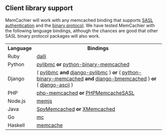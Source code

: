 
## Client library support

MemCachier will work with any memcached binding that supports [SASL
authentication](https://en.wikipedia.org/wiki/Simple_Authentication_and_Security_Layer)
and the [binary
protocol](https://github.com/memcached/memcached/wiki/BinaryProtocolRevamped). We
have tested MemCachier with the following language bindings, although the
chances are good that other SASL binary protocol packages will also work.

<table class="table table-striped table-bordered">
<tbody>
<tr>
<th>Language</th>
<th>Bindings</th>
</tr>
<tr>
<td>Ruby</td>
<td><a href="https://github.com/mperham/dalli">dalli</a></td>
</tr>
<tr>
<td>Python</td>
<td>
  <a href="http://sendapatch.se/projects/pylibmc/">pylibmc</a>
  <b>or</b>
  <a href="https://github.com/jaysonsantos/python-binary-memcached">python-binary-memcached</a>
</td>
</tr>
<tr>
<td>Django</td>
<td>
  (
    <a href="http://sendapatch.se/projects/pylibmc/">pylibmc</a>
    <b>and</b>
    <a href="https://github.com/jbalogh/django-pylibmc">django-pylibmc</a>
  )
  <b>or</b>
  (
    <a href="https://github.com/jaysonsantos/python-binary-memcached">python-binary-memcached</a>
    <b>and</b>
    <a href="https://github.com/jaysonsantos/django-bmemcached">django-bmemcached</a>
  )
  <b>or</b>
  (
    <a href=https://github.com/memcachier/django-ascii>django-ascii</a>
  )
</td>
</tr>
<tr>
<td>PHP</td>
<td>
  <a href="http://www.php.net/manual/en/book.memcached.php">php-memcached</a>
  <b>or</b>
  <a href="https://github.com/ronnywang/PHPMemcacheSASL">PHPMemcacheSASL</a>
</td>
</tr>
<tr>
<td>Node.js</td>
<td>
  <a href="https://github.com/alevy/memjs">memjs</a>
</td>
</tr>
<tr>
<td>Java</td>
<td>
  <a href="http://code.google.com/p/spymemcached/">SpyMemcached</a>
  <b>or</b>
  <a href="https://github.com/killme2008/xmemcached">XMemcached</a>
</td>
</tr>
<tr>
<td>Go</td>
<td><a href="https://github.com/memcachier/mc">mc</a></td>
</tr>
<tr>
<td>Haskell</td>
<td><a href="http://hackage.haskell.org/package/memcache">memcache</a></td>
</tr>
</tbody>
</table>
